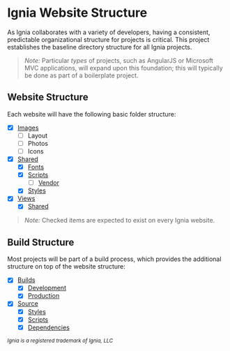 # Ignia Website Structure

As Ignia collaborates with a variety of developers, having a consistent, predictable organizational structure for projects is critical. This project establishes the baseline directory structure for all Ignia projects.

> *Note:* Particular *types* of projects, such as AngularJS or Microsoft MVC applications, will expand upon this foundation; this will typically be done as part of a boilerplate project.

## Website Structure
Each website will have the following basic folder structure:
- [x] [Images](./Builds/Development/Images/)
  - [ ] Layout
  - [ ] Photos
  - [ ] Icons
- [x] [Shared](./Builds/Development/Shared/)
  - [x] [Fonts](./Builds/Development/Shared/Fonts/)
  - [x] [Scripts](./Builds/Development/Shared/Scripts/)
    - [ ] [Vendor](./Builds/Development/Shared/Scripts/Vendor/)
  - [x] [Styles](./Builds/Development/Shared/Styles/)
- [x] [Views](./Builds/Development/Views/)
  - [x] [Shared](./Builds/Development/Views/Shared/)

> *Note:* Checked items are expected to exist on every Ignia website.

## Build Structure
Most projects will be part of a build process, which provides the additional structure on top of the website structure:
- [x] [Builds](./Builds/)
  - [x] [Development](./Builds/Development/)
  - [x] [Production](./Builds/Production/)
- [x] [Source](./Source/)
  - [x] [Styles](./Source/Styles/)
  - [x] [Scripts](./Source/Scripts/)
  - [x] [Dependencies](./Source/Dependencies/)

<small>*Ignia is a registered trademark of Ignia, LLC*</small>
